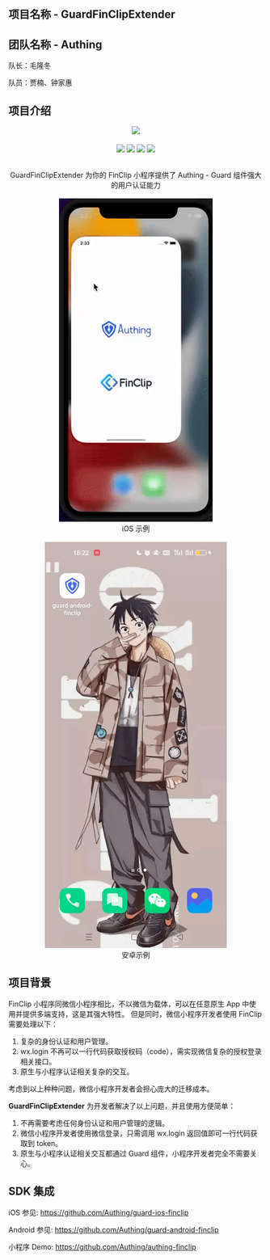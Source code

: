 ## 项目名称 - GuardFinClipExtender

## 团队名称 - Authing

队长：毛隆冬

队员：贾楠、钟家惠

## 项目介绍

<div align=center><img width="300" src="https://files.authing.co/authing-console/authing-logo-new-20210924.svg"></div>
<br/>
<div align="center">
  <a href="https://docs.authing.cn/v2/" target="_blank"><img src="https://img.shields.io/badge/docs-passing-success"></a>
  <a href="https://forum.authing.cn/" target="_blank"><img src="https://img.shields.io/badge/chat-on%20forum-blue"></a>
  <a href="javascript:;"><img src="https://img.shields.io/badge/License-MIT-brightgreen"></a>
  <a href="javascript:;"><img src="https://img.shields.io/badge/PRs-welcome-green"></a>
<br/>
<br>

GuardFinClipExtender 为你的 FinClip 小程序提供了 Authing - Guard 组件强大的用户认证能力
<br>
<br>
![image](https://github.com/Authing/guard-ios-finclip/blob/dev_README/images-folder/demo.gif?raw=true)
<br>
iOS 示例
<br>
<br>
![image](https://github.com/Authing/guard-android-finclip/blob/master/images-folder/demo.gif?raw=true)
<br>
安卓示例

</div>

## 项目背景

FinClip 小程序同微信小程序相比，不以微信为载体，可以在任意原生 App 中使用并提供多端支持，这是其强大特性。
但是同时，微信小程序开发者使用 FinClip 需要处理以下：
1. 复杂的身份认证和用户管理。
2. wx.login 不再可以一行代码获取授权码（code），需实现微信复杂的授权登录相关接口。
3. 原生与小程序认证相关复杂的交互。

考虑到以上种种问题，微信小程序开发者会担心庞大的迁移成本。

**GuardFinClipExtender** 为开发者解决了以上问题，并且使用方便简单：
1. 不再需要考虑任何身份认证和用户管理的逻辑。
2. 微信小程序开发者使用微信登录，只需调用 wx.login 返回值即可一行代码获取到 token。
3. 原生与小程序认证相关交互都通过 Guard 组件，小程序开发者完全不需要关心。

## SDK 集成
iOS 参见: https://github.com/Authing/guard-ios-finclip

Android 参见: https://github.com/Authing/guard-android-finclip

小程序 Demo: https://github.com/Authing/authing-finclip

